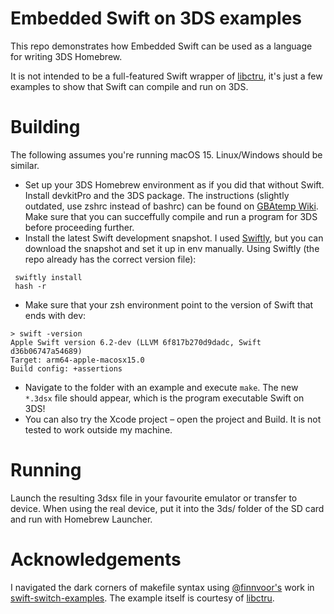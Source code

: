 # Embedded Swift on 3DS examples

This repo demonstrates how Embedded Swift can be used as a language for writing 3DS Homebrew.

It is not intended to be a full-featured Swift wrapper of [libctru](https://libctru.devkitpro.org/index.html), it's just a few examples to show that Swift can compile and run on 3DS.

# Building 
The following assumes you're running macOS 15. Linux/Windows should be similar.

* Set up your 3DS Homebrew environment as if you did that without Swift. Install devkitPro and the 3DS package. The instructions (slightly outdated, use zshrc instead of bashrc) can be found on [GBAtemp Wiki](https://wiki.gbatemp.net/wiki/3DS_Homebrew_Development). Make sure that you can succeffully compile and run a program for 3DS before proceeding further.
* Install the latest Swift development snapshot. I used [Swiftly](https://github.com/swiftlang/swiftly), but you can download the snapshot and set it up in env manually. Using Swiftly (the repo already has the correct version file):
 
```
 swiftly install
 hash -r
```

* Make sure that your zsh environment point to the version of Swift that ends with dev:

```
> swift -version
Apple Swift version 6.2-dev (LLVM 6f817b270d9dadc, Swift d36b06747a54689)
Target: arm64-apple-macosx15.0
Build config: +assertions
```

* Navigate to the folder with an example and execute `make`. The new `*.3dsx` file should appear, which is the program executable Swift on 3DS!
* You can also try the Xcode project – open the project and Build. It is not tested to work outside my machine.


# Running

Launch the resulting 3dsx file in your favourite emulator or transfer to device. When using the real device, put it into the 3ds/ folder of the SD card and run with Homebrew Launcher.

# Acknowledgements

I navigated the dark corners of makefile syntax using [@finnvoor's](https://github.com/finnvoor) work in [swift-switch-examples](https://github.com/finnvoor/swift-switch-examples). The example itself is courtesy of [libctru](https://github.com/devkitPro/libctru).
